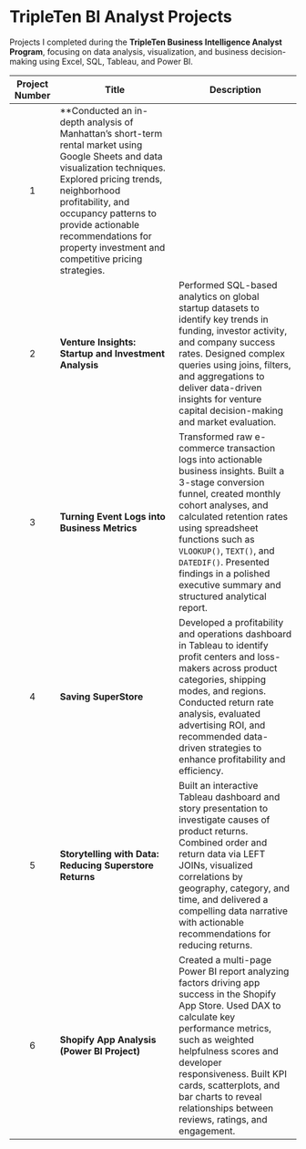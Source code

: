 # TripleTen BI Analyst Projects  
Projects I completed during the **TripleTen Business Intelligence Analyst Program**, focusing on data analysis, visualization, and business decision-making using Excel, SQL, Tableau, and Power BI.

| Project Number | Title | Description |
| :------------: | ------- | ------------ |
| 1 | **Conducted an in-depth analysis of Manhattan’s short-term rental market using Google Sheets and data visualization techniques. Explored pricing trends, neighborhood profitability, and occupancy patterns to provide actionable recommendations for property investment and competitive pricing strategies. |
| 2 | **Venture Insights: Startup and Investment Analysis** | Performed SQL-based analytics on global startup datasets to identify key trends in funding, investor activity, and company success rates. Designed complex queries using joins, filters, and aggregations to deliver data-driven insights for venture capital decision-making and market evaluation. |
| 3 | **Turning Event Logs into Business Metrics** | Transformed raw e-commerce transaction logs into actionable business insights. Built a 3-stage conversion funnel, created monthly cohort analyses, and calculated retention rates using spreadsheet functions such as `VLOOKUP()`, `TEXT()`, and `DATEDIF()`. Presented findings in a polished executive summary and structured analytical report. |
| 4 | **Saving SuperStore** | Developed a profitability and operations dashboard in Tableau to identify profit centers and loss-makers across product categories, shipping modes, and regions. Conducted return rate analysis, evaluated advertising ROI, and recommended data-driven strategies to enhance profitability and efficiency. |
| 5 | **Storytelling with Data: Reducing Superstore Returns** | Built an interactive Tableau dashboard and story presentation to investigate causes of product returns. Combined order and return data via LEFT JOINs, visualized correlations by geography, category, and time, and delivered a compelling data narrative with actionable recommendations for reducing returns. |
| 6 | **Shopify App Analysis (Power BI Project)** | Created a multi-page Power BI report analyzing factors driving app success in the Shopify App Store. Used DAX to calculate key performance metrics, such as weighted helpfulness scores and developer responsiveness. Built KPI cards, scatterplots, and bar charts to reveal relationships between reviews, ratings, and engagement. |
